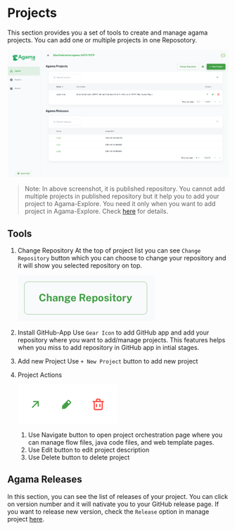 # Projects

This section provides you a set of tools to create and manage agama projects. You can add one or multiple projects in one Reposotory.

![agama-project](./assets/agama-8.png)

> Note: In above screenshot, it is published repository. You cannot add multiple projects in published repository but it help you to add your project to Agama-Explore. You need it only when you want to add project in Agama-Explore. Check [here]() for details.

## Tools

1. Change Repository
   At the top of project list you can see `Change Repository` button which you can choose to change your repository and it will show you selected repository on top.

   ![agama-9](./assets/agama-9.png)

2. Install GitHub-App
   Use `Gear Icon` to add GitHub app and add your repository where you want to add/manage projects. This features helps when you miss to add repository in GitHub app in intial stages.

3. Add new Project
   Use `+ New Project` button to add new project

4. Project Actions

   ![agama-9](./assets/agama-10.png)

   1. Use Navigate button to open project orchestration page where you can manage flow files, java code files, and web template pages.
   2. Use Edit button to edit project description
   3. Use Delete button to delete project

## Agama Releases

In this section, you can see the list of releases of your project. You can click on version number and it will nativate you to your GitHub release page. If you want to release new version, check the `Release` option in manage project [here]().
